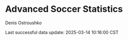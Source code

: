 # Advanced Soccer Statistics
Denis Ostroushko

<!-- gfm -->

Last successful data update: 2025-03-14 10:16:00 CST
